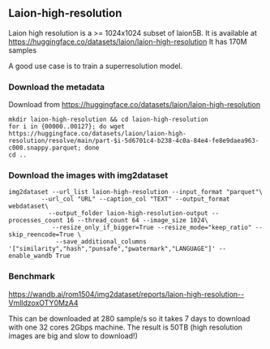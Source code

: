 ## Laion-high-resolution

Laion high resolution is a >= 1024x1024 subset of laion5B.
It is available at https://huggingface.co/datasets/laion/laion-high-resolution
It has 170M samples

A good use case is to train a superresolution model.

### Download the metadata

Download from https://huggingface.co/datasets/laion/laion-high-resolution

```
mkdir laion-high-resolution && cd laion-high-resolution
for i in {00000..00127}; do wget https://huggingface.co/datasets/laion/laion-high-resolution/resolve/main/part-$i-5d6701c4-b238-4c0a-84e4-fe8e9daea963-c000.snappy.parquet; done
cd ..
```

### Download the images with img2dataset

```
img2dataset --url_list laion-high-resolution --input_format "parquet"\
         --url_col "URL" --caption_col "TEXT" --output_format webdataset\
           --output_folder laion-high-resolution-output --processes_count 16 --thread_count 64 --image_size 1024\
            --resize_only_if_bigger=True --resize_mode="keep_ratio" --skip_reencode=True \
             --save_additional_columns '["similarity","hash","punsafe","pwatermark","LANGUAGE"]' --enable_wandb True
```

### Benchmark

https://wandb.ai/rom1504/img2dataset/reports/laion-high-resolution--VmlldzoxOTY0MzA4

This can be downloaded at 280 sample/s so it takes 7 days to download with one 32 cores 2Gbps machine.
The result is 50TB (high resolution images are big and slow to download!)
